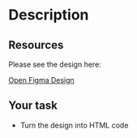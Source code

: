 # Description

## Resources

Please see the design here:

<a href="https://www.figma.com/design/DTbrQwnfSuIbwZSg4bwR20/Untitled?node-id=0-1&t=BTVHzgvUOFINmWUO-1" target="_blank">Open Figma Design</a>

## Your task

* Turn the design into HTML code
